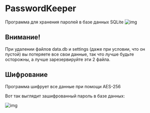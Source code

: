 # PasswordKeeper
Программа для хранения паролей в базе данных SQLite
![img](https://i.ibb.co/5MCt1SV/image.png)
## Внимание!
При удалении файлов data.db и settings (даже при условии, что он пустой) вы потеряете все свои данные, так что лучше будьте осторожны, а лучше зарезервируйте эти 2 файла.

## Шифрование

Программа шифрует все данные при помощи AES-256

Вот так выглядит зашифрованный пароль в базе данных:

![img](https://i.ibb.co/cJCqH1G/image.png) 




